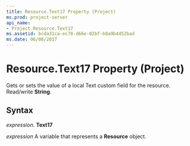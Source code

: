 ```yaml
---
title: Resource.Text17 Property (Project)
ms.prod: project-server
api_name:
- Project.Resource.Text17
ms.assetid: bcda31ca-ec78-d66e-02bf-b0a9b4452bad
ms.date: 06/08/2017
---
```



# Resource.Text17 Property (Project)

Gets or sets the value of a local Text custom field for the resource. Read/write  **String**.


## Syntax

 _expression_. **Text17**

 _expression_ A variable that represents a **Resource** object.


